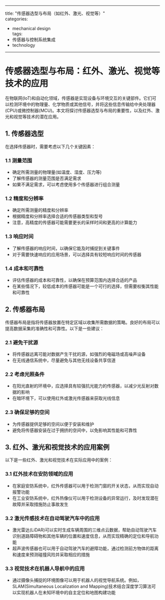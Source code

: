 
---  
title: "传感器选型与布局（如红外、激光、视觉等）"  
categories:  
  - mechanical design  
tags: 
  - 传感器与控制系统集成 
  - technology  
---  

# 传感器选型与布局：红外、激光、视觉等技术的应用

在物联网(IoT)和自动化领域，传感器是实现设备与环境交互的关键部件。它们可以检测环境中的物理量、化学物质或其他信号，并将这些信息传输给中央处理器(CPU)或微控制器(MCU)。本文将探讨传感器选型与布局的重要性，以及红外、激光和视觉等技术的潜在应用。

## 1. 传感器选型

在选择传感器时，需要考虑以下几个关键因素：

### 1.1 测量范围

- 确定所需测量的物理量(如温度、湿度、压力等)
- 了解传感器的测量范围是否满足需求
- 如果不满足需求，可以考虑使用多个传感器进行组合测量

### 1.2 精度和分辨率

- 确定所需测量的精度和分辨率
- 根据精度和分辨率选择合适的传感器类型和型号
- 注意，高精度的传感器可能需要更长的采样时间和更高的计算能力

### 1.3 响应时间

- 了解传感器的响应时间，以确保它能及时捕捉到关键事件
- 对于需要快速响应的应用场景，可以选择具有较短响应时间的传感器

### 1.4 成本和可靠性

- 评估传感器的成本和可靠性，以确保在预算范围内选择合适的产品
- 在某些情况下，较低成本的传感器可能是一个可行的选择，但需要权衡其性能和可靠性

## 2. 传感器布局

传感器布局是指将传感器放置在特定区域以收集所需数据的策略。良好的布局可以提高数据采集的准确性和可靠性。以下是一些建议：

### 2.1 避免干扰源

- 将传感器远离可能对数据产生干扰的源，如强烈的电磁场或高噪声设备
- 在无线通信系统中，尽量避免与其他无线设备共享信道

### 2.2 考虑光照条件

- 在阳光直射的环境中，应选择具有较强抗光能力的传感器，以减少光反射对数据的影响
- 在暗环境下，可以使用红外或激光传感器来获取光线信息

### 2.3 确保足够的空间

- 为传感器提供足够的空间以便于安装和维护
- 避免将传感器安装在过于拥挤的空间中，以免影响其性能和可靠性

## 3. 红外、激光和视觉技术的应用案例

以下是一些红外、激光和视觉技术在实际应用中的案例：

### 3.1 红外技术在安防领域的应用

- 在家庭安防系统中，红外传感器可以用于检测门窗的开关状态，从而实现自动报警功能
- 在工业安防系统中，红外热像仪可以用于检测设备的异常运行，及时发现潜在故障并采取措施防止事故发生

### 3.2 激光传感技术在自动驾驶汽车中的应用

- 激光雷达(LiDAR)可以实时生成车辆周围的三维点云数据，帮助自动驾驶汽车识别道路障碍物和其他车辆的位置和速度信息，从而实现精确的定位和导航功能
- 超声波传感器也可以用于自动驾驶汽车的避障功能，通过检测前方物体的距离和速度来预测碰撞风险并采取相应的措施

### 3.3 视觉技术在机器人导航中的应用

- 通过摄像头捕捉的环境图像可以用于机器人的视觉导航系统。例如，SLAM(Simultaneous Localization and Mapping)技术结合深度学习算法可以实现机器人在未知环境中的自主定位和地图构建功能 
